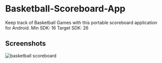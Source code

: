 # Basketball-Scoreboard-App
Keep track of Basketball Games with this portable scoreboard application for Android.
Min SDK: 16 
Target SDK: 26

## Screenshots
![basketball scoreboard](https://user-images.githubusercontent.com/29515038/39671110-e35cc9f4-50c6-11e8-861e-a8c2919da019.png)


